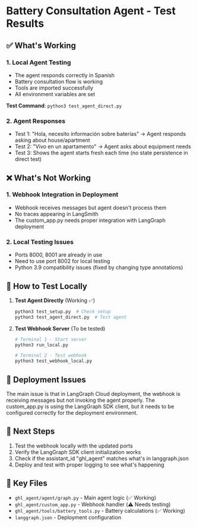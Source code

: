 # Battery Consultation Agent - Test Results

## ✅ What's Working

### 1. Local Agent Testing
- The agent responds correctly in Spanish
- Battery consultation flow is working
- Tools are imported successfully
- All environment variables are set

**Test Command**: `python3 test_agent_direct.py`

### 2. Agent Responses
- Test 1: "Hola, necesito información sobre baterías" 
  → Agent responds asking about house/apartment
- Test 2: "Vivo en un apartamento"
  → Agent asks about equipment needs
- Test 3: Shows the agent starts fresh each time (no state persistence in direct test)

## ❌ What's Not Working

### 1. Webhook Integration in Deployment
- Webhook receives messages but agent doesn't process them
- No traces appearing in LangSmith
- The custom_app.py needs proper integration with LangGraph deployment

### 2. Local Testing Issues
- Ports 8000, 8001 are already in use
- Need to use port 8002 for local testing
- Python 3.9 compatibility issues (fixed by changing type annotations)

## 🔧 How to Test Locally

1. **Test Agent Directly** (Working ✅)
   ```bash
   python3 test_setup.py  # Check setup
   python3 test_agent_direct.py  # Test agent
   ```

2. **Test Webhook Server** (To be tested)
   ```bash
   # Terminal 1 - Start server
   python3 run_local.py
   
   # Terminal 2 - Test webhook
   python3 test_webhook_local.py
   ```

## 🚀 Deployment Issues

The main issue is that in LangGraph Cloud deployment, the webhook is receiving messages but not invoking the agent properly. The custom_app.py is using the LangGraph SDK client, but it needs to be configured correctly for the deployment environment.

## 📝 Next Steps

1. Test the webhook locally with the updated ports
2. Verify the LangGraph SDK client initialization works
3. Check if the assistant_id "ghl_agent" matches what's in langgraph.json
4. Deploy and test with proper logging to see what's happening

## 🔑 Key Files

- `ghl_agent/agent/graph.py` - Main agent logic (✅ Working)
- `ghl_agent/custom_app.py` - Webhook handler (⚠️ Needs testing)
- `ghl_agent/tools/battery_tools.py` - Battery calculations (✅ Working)
- `langgraph.json` - Deployment configuration